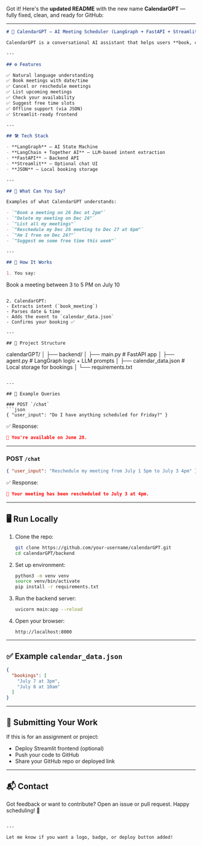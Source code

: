 Got it! Here's the **updated README** with the new name **CalendarGPT** — fully fixed, clean, and ready for GitHub:

---

```markdown
# 🧠 CalendarGPT — AI Meeting Scheduler (LangGraph + FastAPI + Streamlit Ready)

CalendarGPT is a conversational AI assistant that helps users **book, cancel, list, or reschedule meetings** using natural language. It uses a local `calendar_data.json` file instead of a real calendar — making it **lightweight, fast, and demo-friendly**.

---

## ⚙️ Features

✅ Natural language understanding  
✅ Book meetings with date/time  
✅ Cancel or reschedule meetings  
✅ List upcoming meetings  
✅ Check your availability  
✅ Suggest free time slots  
✅ Offline support (via JSON)  
✅ Streamlit-ready frontend

---

## 🛠 Tech Stack

- **LangGraph** – AI State Machine  
- **LangChain + Together AI** – LLM-based intent extraction  
- **FastAPI** – Backend API  
- **Streamlit** – Optional chat UI  
- **JSON** – Local booking storage

---

## 🚀 What Can You Say?

Examples of what CalendarGPT understands:

- `"Book a meeting on 26 Dec at 2pm"`  
- `"Delete my meeting on Dec 26"`  
- `"List all my meetings"`  
- `"Reschedule my Dec 26 meeting to Dec 27 at 6pm"`  
- `"Am I free on Dec 26?"`  
- `"Suggest me some free time this week"`  

---

## 🧠 How It Works

1. You say:

```

Book a meeting between 3 to 5 PM on July 10

```

2. CalendarGPT:
- Extracts intent (`book_meeting`)
- Parses date & time
- Adds the event to `calendar_data.json`
- Confirms your booking ✅

---

## 📁 Project Structure

```

calendarGPT/
│
├── backend/
│   ├── main.py              # FastAPI app
│   ├── agent.py             # LangGraph logic + LLM prompts
│   ├── calendar\_data.json   # Local storage for bookings
│   └── requirements.txt

````

---

## 🧪 Example Queries

### POST `/chat`
```json
{ "user_input": "Do I have anything scheduled for Friday?" }
````

✅ Response:

```json
📅 You're available on June 28.
```

---

### POST `/chat`

```json
{ "user_input": "Reschedule my meeting from July 1 5pm to July 3 4pm" }
```

✅ Response:

```json
🔁 Your meeting has been rescheduled to July 3 at 4pm.
```

---

## 🖥 Run Locally

1. Clone the repo:

   ```bash
   git clone https://github.com/your-username/calendarGPT.git
   cd calendarGPT/backend
   ```

2. Set up environment:

   ```bash
   python3 -m venv venv
   source venv/bin/activate
   pip install -r requirements.txt
   ```

3. Run the backend server:

   ```bash
   uvicorn main:app --reload
   ```

4. Open your browser:

   ```
   http://localhost:8000
   ```

---

## ✅ Example `calendar_data.json`

```json
{
  "bookings": [
    "July 7 at 3pm",
    "July 8 at 10am"
  ]
}
```

---

## 🎯 Submitting Your Work

If this is for an assignment or project:

* Deploy Streamlit frontend (optional)
* Push your code to GitHub
* Share your GitHub repo or deployed link

---

## 📬 Contact

Got feedback or want to contribute?
Open an issue or pull request. Happy scheduling! 🙌

```

---

Let me know if you want a logo, badge, or deploy button added!
```
